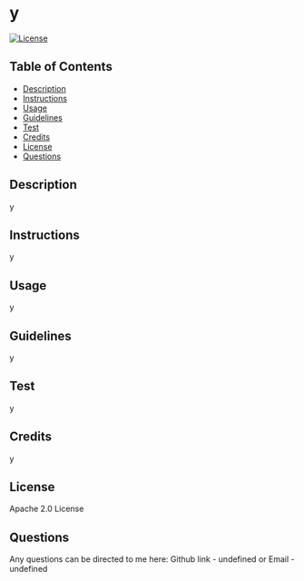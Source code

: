 
  # y
    
[![License](https://img.shields.io/badge/License-Apache%202.0-blue.svg)](https://opensource.org/licenses/Apache-2.0)

## Table of Contents
* [Description](#description)
* [Instructions](#instructions)
* [Usage](#usage)
* [Guidelines](#guidelines)
* [Test](#test)
* [Credits](#credits)
* [License](#license)
* [Questions](#questions)


## Description
y

## Instructions
y

## Usage
y

## Guidelines
y

## Test
y

## Credits
y

## License
Apache 2.0 License

## Questions
Any questions can be directed to me here: 
Github link - undefined
or
Email - undefined


